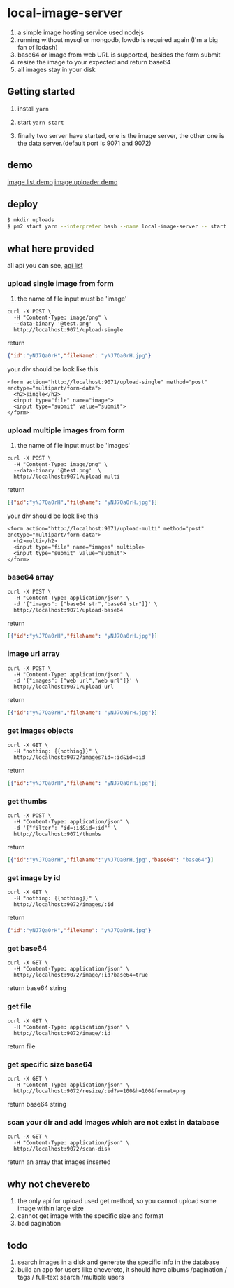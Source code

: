 # local-image-server
1. a simple image hosting service used nodejs 
2. running without mysql or mongodb, lowdb is required again (I'm a big fan of lodash)
3. base64 or image from web URL is supported, besides the form submit
4. resize the image to your expected and return base64
5. all images stay in your disk

## Getting started
1. install
`yarn`

2. start
`yarn start`

3. finally
two server have started, one is the image server, the other one is the data server.(default port is 9071 and 9072)

## demo
[image list demo](http://hidoge.cn:9072/)
[image uploader demo](http://hidoge.cn:9072/uploader)

## deploy

```bash
$ mkdir uploads
$ pm2 start yarn --interpreter bash --name local-image-server -- start
```


## what here provided

all api you can see, [api list](http://hidoge.cn:9072/doc)

### upload single image from form

1. the name of file input must be 'image'  

```
curl -X POST \
  -H "Content-Type: image/png" \
  --data-binary '@test.png'  \
  http://localhost:9071/upload-single
```

return

```json
{"id":"yNJ7Qa0rH","fileName": "yNJ7Qa0rH.jpg"}
```

your div should be look like this

```
<form action="http://localhost:9071/upload-single" method="post" enctype="multipart/form-data">
  <h2>single</h2>
  <input type="file" name="image">
  <input type="submit" value="submit">
</form>
```

### upload multiple images from form

1. the name of file input must be 'images'  

```
curl -X POST \
  -H "Content-Type: image/png" \
  --data-binary '@test.png'  \
  http://localhost:9071/upload-multi
```

return

```json
[{"id":"yNJ7Qa0rH","fileName": "yNJ7Qa0rH.jpg"}]
```

your div should be look like this

```
<form action="http://localhost:9071/upload-multi" method="post" enctype="multipart/form-data">
  <h2>multi</h2>
  <input type="file" name="images" multiple>
  <input type="submit" value="submit">
</form>
```

### base64 array

```
curl -X POST \
  -H "Content-Type: application/json" \
  -d '{"images": ["base64 str","base64 str"]}' \
  http://localhost:9071/upload-base64
```

return

```json
[{"id":"yNJ7Qa0rH","fileName": "yNJ7Qa0rH.jpg"}]
```

### image url array

```
curl -X POST \
  -H "Content-Type: application/json" \
  -d '{"images": ["web url","web url"]}' \
  http://localhost:9071/upload-url
```

return

```json
[{"id":"yNJ7Qa0rH","fileName": "yNJ7Qa0rH.jpg"}]
```

### get images objects

```
curl -X GET \
  -H "nothing: {{nothing}}" \
  http://localhost:9072/images?id=:id&id=:id
```

return  

```json
[{"id":"yNJ7Qa0rH","fileName": "yNJ7Qa0rH.jpg"}]
```

### get thumbs

```
curl -X POST \
  -H "Content-Type: application/json" \
  -d '{"filter": "id=:id&id=:id"' \
  http://localhost:9071/thumbs
```

return  

```json
[{"id":"yNJ7Qa0rH","fileName":"yNJ7Qa0rH.jpg","base64": "base64"}]
```

### get image by id

```
curl -X GET \
  -H "nothing: {{nothing}}" \
  http://localhost:9072/images/:id
```

return  

```json
{"id":"yNJ7Qa0rH","fileName": "yNJ7Qa0rH.jpg"}
```

### get base64

```
curl -X GET \
  -H "Content-Type: application/json" \
  http://localhost:9072/image/:id?base64=true
```

return base64 string  

### get file

```
curl -X GET \
  -H "Content-Type: application/json" \
  http://localhost:9072/image/:id
```

return file  

### get specific size base64  

```
curl -X GET \
  -H "Content-Type: application/json" \
  http://localhost:9072/resize/:id?w=100&h=100&format=png
```

return base64 string  


### scan your dir and add images which are not exist in database  

```
curl -X GET \
  -H "Content-Type: application/json" \
  http://localhost:9072/scan-disk
```

return an array that images inserted  

## why not chevereto
1. the only api for upload used get method, so you cannot upload some image within large size
2. cannot get image with the specific size and format
3. bad pagination

## todo
1. search images in a disk and generate the specific info in the database
2. build an app for users like chevereto, it should have albums /pagination / tags / full-text search /multiple users

